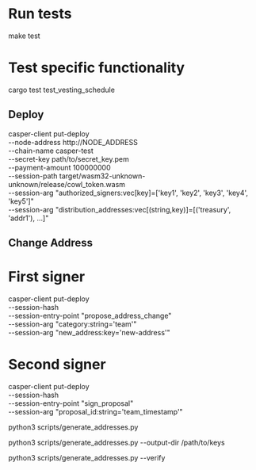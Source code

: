 # Run tests
make test

# Test specific functionality
cargo test test_vesting_schedule

## Deploy
casper-client put-deploy \
  --node-address http://NODE_ADDRESS \
  --chain-name casper-test \
  --secret-key path/to/secret_key.pem \
  --payment-amount 100000000 \
  --session-path target/wasm32-unknown-unknown/release/cowl_token.wasm \
  --session-arg "authorized_signers:vec[key]=['key1', 'key2', 'key3', 'key4', 'key5']" \
  --session-arg "distribution_addresses:vec[(string,key)]=[('treasury', 'addr1'), ...]"



## Change Address
# First signer
casper-client put-deploy \
  --session-hash <contract-hash> \
  --session-entry-point "propose_address_change" \
  --session-arg "category:string='team'" \
  --session-arg "new_address:key='new-address'"

# Second signer
casper-client put-deploy \
  --session-hash <contract-hash> \
  --session-entry-point "sign_proposal" \
  --session-arg "proposal_id:string='team_timestamp'"



python3 scripts/generate_addresses.py

python3 scripts/generate_addresses.py --output-dir /path/to/keys

python3 scripts/generate_addresses.py --verify
